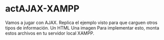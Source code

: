 # actAJAX-XAMPP
Vamos a jugar con AJAX. Replica el ejemplo visto para que carguen otros tipos de información.  Un HTML  Una imagen  Para implementar esto, monta estos archivos en tu servidor local XAMPP.
